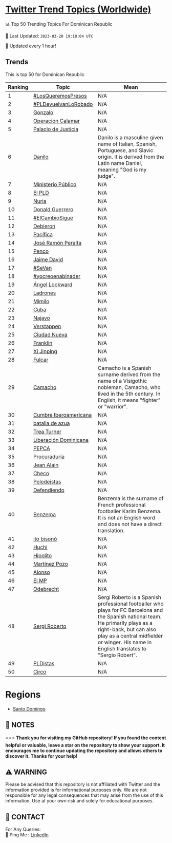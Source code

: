 [Twitter Trend Topics (Worldwide)](https://github.com/ErcinDedeoglu/Twitter-Trend-Topics)
==========


📊 Top 50 Trending Topics For Dominican Republic

📆 Last Updated: `2023-03-20 19:18:04 UTC`

🔧 Updated every 1 hour!


## Trends

This is top 50 for Dominican Republic

| Ranking | Topic | Mean |
| ------- | ------------ | ------------ |
| 1 | [#LosQueremosPresos](http://twitter.com/search?q=%23LosQueremosPresos) | N/A |
| 2 | [#PLDevuelvanLoRobado](http://twitter.com/search?q=%23PLDevuelvanLoRobado) | N/A |
| 3 | [Gonzalo](http://twitter.com/search?q=Gonzalo) | N/A |
| 4 | [Operación Calamar](http://twitter.com/search?q=Operaci%c3%b3n+Calamar) | N/A |
| 5 | [Palacio de Justicia](http://twitter.com/search?q=Palacio+de+Justicia) | N/A |
| 6 | [Danilo](http://twitter.com/search?q=Danilo) | Danilo is a masculine given name of Italian, Spanish, Portuguese, and Slavic origin. It is derived from the Latin name Daniel, meaning "God is my judge". |
| 7 | [Ministerio Público](http://twitter.com/search?q=Ministerio+P%c3%bablico) | N/A |
| 8 | [El PLD](http://twitter.com/search?q=El+PLD) | N/A |
| 9 | [Nuria](http://twitter.com/search?q=Nuria) | N/A |
| 10 | [Donald Guerrero](http://twitter.com/search?q=Donald+Guerrero) | N/A |
| 11 | [#ElCambioSigue](http://twitter.com/search?q=%23ElCambioSigue) | N/A |
| 12 | [Debieron](http://twitter.com/search?q=Debieron) | N/A |
| 13 | [Pacífica](http://twitter.com/search?q=Pac%c3%adfica) | N/A |
| 14 | [José Ramón Peralta](http://twitter.com/search?q=Jos%c3%a9+Ram%c3%b3n+Peralta) | N/A |
| 15 | [Penco](http://twitter.com/search?q=Penco) | N/A |
| 16 | [Jaime David](http://twitter.com/search?q=Jaime+David) | N/A |
| 17 | [#SeVan](http://twitter.com/search?q=%23SeVan) | N/A |
| 18 | [#yocreoenabinader](http://twitter.com/search?q=%23yocreoenabinader) | N/A |
| 19 | [Ángel Lockward](http://twitter.com/search?q=%c3%81ngel+Lockward) | N/A |
| 20 | [Ladrones](http://twitter.com/search?q=Ladrones) | N/A |
| 21 | [Mimilo](http://twitter.com/search?q=Mimilo) | N/A |
| 22 | [Cuba](http://twitter.com/search?q=Cuba) | N/A |
| 23 | [Najayo](http://twitter.com/search?q=Najayo) | N/A |
| 24 | [Verstappen](http://twitter.com/search?q=Verstappen) | N/A |
| 25 | [Ciudad Nueva](http://twitter.com/search?q=Ciudad+Nueva) | N/A |
| 26 | [Franklin](http://twitter.com/search?q=Franklin) | N/A |
| 27 | [Xi Jinping](http://twitter.com/search?q=Xi+Jinping) | N/A |
| 28 | [Fulcar](http://twitter.com/search?q=Fulcar) | N/A |
| 29 | [Camacho](http://twitter.com/search?q=Camacho) | Camacho is a Spanish surname derived from the name of a Visigothic nobleman, Camacho, who lived in the 5th century. In English, it means "fighter" or "warrior". |
| 30 | [Cumbre Iberoamericana](http://twitter.com/search?q=Cumbre+Iberoamericana) | N/A |
| 31 | [batalla de azua](http://twitter.com/search?q=batalla+de+azua) | N/A |
| 32 | [Trea Turner](http://twitter.com/search?q=Trea+Turner) | N/A |
| 33 | [Liberación Dominicana](http://twitter.com/search?q=Liberaci%c3%b3n+Dominicana) | N/A |
| 34 | [PEPCA](http://twitter.com/search?q=PEPCA) | N/A |
| 35 | [Procuraduría](http://twitter.com/search?q=Procuradur%c3%ada) | N/A |
| 36 | [Jean Alain](http://twitter.com/search?q=Jean+Alain) | N/A |
| 37 | [Checo](http://twitter.com/search?q=Checo) | N/A |
| 38 | [Peledeistas](http://twitter.com/search?q=Peledeistas) | N/A |
| 39 | [Defendiendo](http://twitter.com/search?q=Defendiendo) | N/A |
| 40 | [Benzema](http://twitter.com/search?q=Benzema) | Benzema is the surname of French professional footballer Karim Benzema. It is not an English word and does not have a direct translation. |
| 41 | [ito bisonó](http://twitter.com/search?q=ito+bison%c3%b3) | N/A |
| 42 | [Huchi](http://twitter.com/search?q=Huchi) | N/A |
| 43 | [Hipolito](http://twitter.com/search?q=Hipolito) | N/A |
| 44 | [Martínez Pozo](http://twitter.com/search?q=Mart%c3%adnez+Pozo) | N/A |
| 45 | [Alonso](http://twitter.com/search?q=Alonso) | N/A |
| 46 | [El MP](http://twitter.com/search?q=El+MP) | N/A |
| 47 | [Odebrecht](http://twitter.com/search?q=Odebrecht) | N/A |
| 48 | [Sergi Roberto](http://twitter.com/search?q=Sergi+Roberto) | Sergi Roberto is a Spanish professional footballer who plays for FC Barcelona and the Spanish national team. He primarily plays as a right-back, but can also play as a central midfielder or winger. His name in English translates to "Sergio Robert". |
| 49 | [PLDistas](http://twitter.com/search?q=PLDistas) | N/A |
| 50 | [Circo](http://twitter.com/search?q=Circo) | N/A |



# Regions

* [Santo Domingo](</Dominican Republic/Santo Domingo.md>)



## 📝 NOTES

⭐⭐⭐ **Thank you for visiting my GitHub repository! If you found the content helpful or valuable, leave a star on the repository to show your support. It encourages me to continue updating the repository and allows others to discover it. Thanks for your help!**


## ⚠️ WARNING

Please be advised that this repository is not affiliated with Twitter and the information provided is for informational purposes only. We are not responsible for any legal consequences that may arise from the use of this information. Use at your own risk and solely for educational purposes.


## 📨 CONTACT

 For Any Queries:  
            🏓 Ping Me : [LinkedIn](https://www.linkedin.com/in/ercindedeoglu/)
